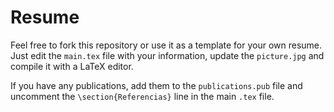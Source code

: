 # Resume

Feel free to fork this repository or use it as a template for your own resume. Just edit the `main.tex` file with your information, update the `picture.jpg` and compile it with a LaTeX editor.

If you have any publications, add them to the `publications.pub` file and uncomment the `\section{Referencias}` line in the main `.tex` file.
